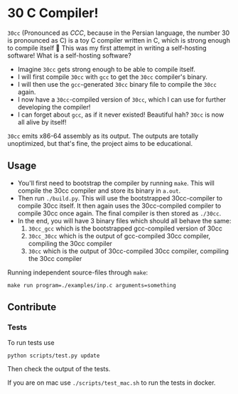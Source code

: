 # 30 C Compiler!

`30cc` (Pronounced as *CCC*, because in the Persian language, the number 30 is pronounced as C) is a toy C compiler written in C, which is strong enough to compile itself 🤝 This was my first attempt in writing a self-hosting software! What is a self-hosting software?

- Imagine `30cc` gets strong enough to be able to compile itself.
- I will first compile `30cc` with `gcc` to get the `30cc` compiler's binary.
- I will then use the `gcc`-generated `30cc` binary file to compile the `30cc` again.
- I now have a `30cc`-compiled version of `30cc`, which I can use for further developing the compiler!
- I can forget about `gcc`, as if it never existed! Beautiful hah? `30cc` is now all alive by itself!

`30cc` emits x86-64 assembly as its output. The outputs are totally unoptimized, but that's fine, the project aims to be educational.

## Usage

- You'll first need to bootstrap the compiler by running `make`. This will compile the 30cc compiler and store its binary in `a.out`.
- Then run `./build.py`. This will use the bootstrapped 30cc-compiler to compile 30cc itself. It then again uses the 30cc-compiled compiler to compile 30cc once again. The final compiler is then stored as `./30cc`.
- In the end, you will have 3 binary files which should all behave the same:
    1. `30cc_gcc` which is the bootstrapped gcc-compiled version of 30cc
    2. `30cc_30cc` which is the output of gcc-compiled 30cc compiler, compiling the 30cc compiler
    3. `30cc` which is the output of 30cc-compiled 30cc compiler, compiling the 30cc compiler

Running independent source-files through `make`:

```
make run program=./examples/inp.c arguments=something
```

## Contribute

### Tests

To run tests use
```
python scripts/test.py update
```

Then check the output of the tests.

If you are on mac use `./scripts/test_mac.sh` to run the tests in docker.
